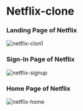 # Netflix-clone
### Landing Page of Netflix ###
![netflix-clon1](https://github.com/shobha16-04/Netflix-clone/assets/90175495/9911046f-a378-4956-aa57-6ddedb1f67a7)

### Sign-In Page of Netflix ###
![netflix-signup](https://github.com/shobha16-04/Netflix-clone/assets/90175495/56911560-54d8-45e0-b27b-116bec7cbc81)

### Home Page of Netflix ###
![netflix-home](https://github.com/shobha16-04/Netflix-clone/assets/90175495/c90867c0-6299-494d-93fa-9bcd0874942a)
